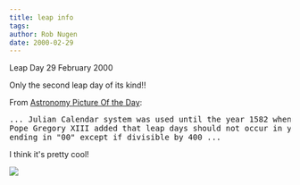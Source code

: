 ```yaml
---
title: leap info
tags: 
author: Rob Nugen
date: 2000-02-29
---
```


<title></title>
<p class=date>Leap Day 29 February  2000</p>

<p class=date>Only the second leap day of its kind!!</p>

<p>From <a href="http://antwrp.gsfc.nasa.gov/apod/ap000229.html">Astronomy Picture Of the Day</a>:

<pre>... Julian Calendar system was used until the year 1582 when
Pope Gregory XIII added that leap days should not occur in years 
ending in "00" except if divisible by 400 ...</pre>

I think it's pretty cool!  

<p><img src='/images/rob/wL-ROB.gif'>

